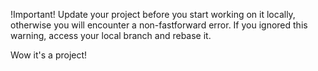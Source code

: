 !Important! Update your project before you start working on it locally, otherwise you will encounter a non-fastforward error. If you ignored this warning, access your local branch and rebase it.

Wow it's a project!
